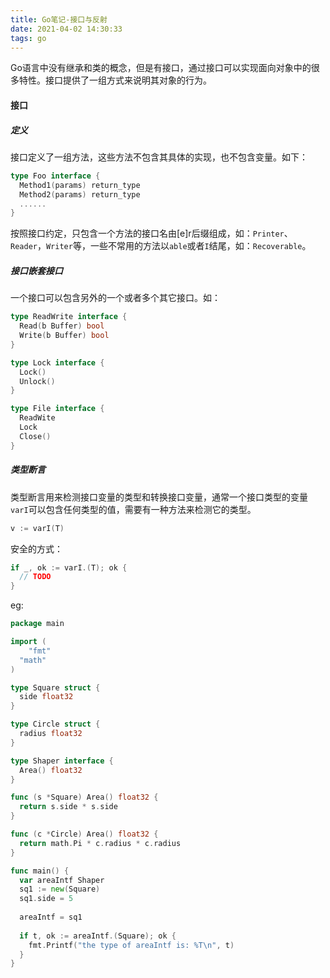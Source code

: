 ```yaml
---
title: Go笔记-接口与反射
date: 2021-04-02 14:30:33
tags: go
---
```


Go语言中没有继承和类的概念，但是有接口，通过接口可以实现面向对象中的很多特性。接口提供了一组方式来说明其对象的行为。

<!-- more -->

#### 接口

##### 定义

接口定义了一组方法，这些方法不包含其具体的实现，也不包含变量。如下：

```go
type Foo interface {
  Method1(params) return_type
  Method2(params) return_type
  ......
}
```

按照接口约定，只包含一个方法的接口名由[e]r后缀组成，如：`Printer`、`Reader`，`Writer`等，一些不常用的方法以`able`或者`I`结尾，如：`Recoverable`。

##### 接口嵌套接口

一个接口可以包含另外的一个或者多个其它接口。如：

```go
type ReadWrite interface {
  Read(b Buffer) bool
  Write(b Buffer) bool
}

type Lock interface {
  Lock()
  Unlock()
}

type File interface {
  ReadWite
  Lock
  Close()
}
```

##### 类型断言

类型断言用来检测接口变量的类型和转换接口变量，通常一个接口类型的变量`varI`可以包含任何类型的值，需要有一种方法来检测它的类型。

```go
v := varI(T)
```

安全的方式：

```go
if _, ok := varI.(T); ok {
  // TODO
}
```

eg:

```go
package main

import (
	"fmt"
  "math"
)

type Square struct {
  side float32
}

type Circle struct {
  radius float32
}

type Shaper interface {
  Area() float32
}

func (s *Square) Area() float32 {
  return s.side * s.side
}

func (c *Circle) Area() float32 {
  return math.Pi * c.radius * c.radius
}

func main() {
  var areaIntf Shaper
  sq1 := new(Square)
  sq1.side = 5
  
  areaIntf = sq1
  
  if t, ok := areaIntf.(Square); ok {
    fmt.Printf("the type of areaIntf is: %T\n", t)
  }
}
```

